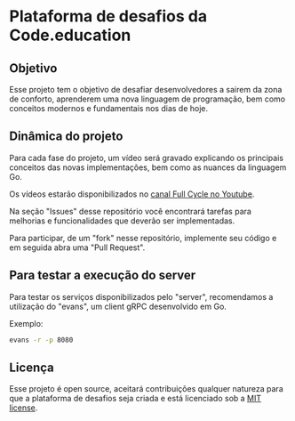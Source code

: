 # Plataforma de desafios da Code.education

## Objetivo

Esse projeto tem o objetivo de desafiar desenvolvedores a sairem da zona de conforto, aprenderem uma nova linguagem de programação, bem como conceitos modernos e fundamentais nos dias de hoje.

## Dinâmica do projeto

Para cada fase do projeto, um vídeo será gravado explicando os principais conceitos das novas implementações, bem como as nuances da linguagem Go.

Os vídeos estarão disponibilizados no [canal Full Cycle no Youtube](http://youtube.com/fullcycle).

Na seção "Issues" desse repositório você encontrará tarefas para melhorias e funcionalidades que deverão ser implementadas.

Para participar, de um "fork" nesse repositório, implemente seu código e em seguida abra uma "Pull Request".


## Para testar a execução do server 
Para testar os serviços disponibilizados pelo "server", recomendamos a utilização do "evans", um client gRPC desenvolvido em Go.

Exemplo:

```bash
evans -r -p 8080
```

## Licença

Esse projeto é open source, aceitará contribuições qualquer natureza para que a plataforma de desafios seja criada e está licenciado sob a [MIT license](https://opensource.org/licenses/MIT).
